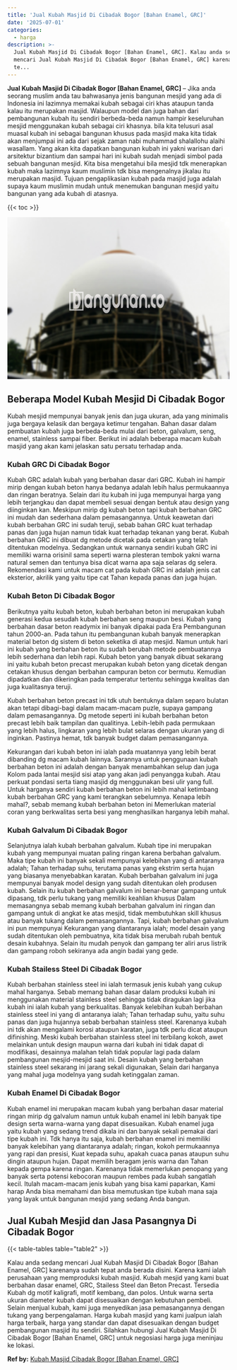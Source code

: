 ```yaml
---
title: 'Jual Kubah Masjid Di Cibadak Bogor [Bahan Enamel, GRC]'
date: '2025-07-01'
categories:
  - harga
description: >-
  Jual Kubah Masjid Di Cibadak Bogor [Bahan Enamel, GRC]. Kalau anda sedang
  mencari Jual Kubah Masjid Di Cibadak Bogor [Bahan Enamel, GRC] karenanya sudah
  te...
---
```


**Jual Kubah Masjid Di Cibadak Bogor \[Bahan Enamel, GRC\]** – Jika anda seorang muslim anda tau bahwasanya jenis bangunan mesjid yang ada di Indonesia ini lazimnya memakai kubah sebagai ciri khas ataupun tanda kalau itu merupakan masjid. Walaupun model dan juga bahan dari pembangunan kubah itu sendiri berbeda-beda namun hampir keseluruhan mesjid menggunakan kubah sebagai ciri khasnya. bila kita telusuri asal muasal kubah ini sebagai bangunan khusus pada masjid maka kita tidak akan menjumpai ini ada dari sejak zaman nabi muhammad shalallohu alaihi wasallam. Yang akan kita dapatkan bangunan kubah ini yakni warisan dari arsitektur bizantium dan sampai hari ini kubah sudah menjadi simbol pada sebuah bangunan mesjid. Kita bisa mengetahui bila mesjid tdk menerapkan kubah maka lazimnya kaum muslimin tdk bisa mengenalnya jikalau itu merupakan masjid. Tujuan pengaplikasian kubah pada masjid juga adalah supaya kaum muslimin mudah untuk menemukan bangunan mesjid yaitu bangunan yang ada kubah di atasnya.

{{< toc >}}

![Jual Kubah Masjid Di Cibadak Bogor [Bahan Enamel, GRC]](/images/jual-kubah-masjid-18.png)

## Beberapa Model Kubah Mesjid Di Cibadak Bogor

Kubah mesjid mempunyai banyak jenis dan juga ukuran, ada yang minimalis juga bergaya kelasik dan bergaya ketimur tengahan. Bahan dasar dalam pembuatan kubah juga berbeda-beda mulai dari beton, galvalum, seng, enamel, stainless sampai fiber. Berikut ini adalah beberapa macam kubah masjid yang akan kami jelaskan satu persatu terhadap anda.

### Kubah GRC Di Cibadak Bogor

Kubah GRC adalah kubah yang berbahan dasar dari GRC. Kubah ini hampir mirip dengan kubah beton hanya bedanya adalah lebih halus permukaannya dan ringan beratnya. Selain dari itu kubah ini juga mempunyai harga yang lebih terjangkau dan dapat membeli sesuai dengan bentuk atau design yang diinginkan kan. Meskipun mirip dg kubah beton tapi kubah berbahan GRC ini mudah dan sederhana dalam pemasangannya. Untuk keawetan dari kubah berbahan GRC ini sudah teruji, sebab bahan GRC kuat terhadap panas dan juga hujan namun tidak kuat terhadap tekanan yang berat. Kubah berbahan GRC ini dibuat dg metode dicetak pada cetakan yang telah ditentukan modelnya. Sedangkan untuk warnanya sendiri kubah GRC ini memiliki warna orisinil sama seperti warna plesteran tembok yakni warna natural semen dan tentunya bisa dicat warna apa saja selaras dg selera. Rekomendasi kami untuk macam cat pada kubah GRC ini adalah jenis cat eksterior, akrilik yang yaitu tipe cat Tahan kepada panas dan juga hujan.

### Kubah Beton Di Cibadak Bogor

Berikutnya yaitu kubah beton, kubah berbahan beton ini merupakan kubah generasi kedua sesudah kubah berbahan seng maupun besi. Kubah yang berbahan dasar beton readymix ini banyak dipakai pada Era Pembangunan tahun 2000-an. Pada tahun itu pembangunan kubah banyak menerapkan material beton dg sistem di beton seketika di atap mesjid. Namun untuk hari ini kubah yang berbahan beton itu sudah berubah metode pembuatannya lebih sederhana dan lebih rapi. Kubah beton yang banyak dibuat sekarang ini yaitu kubah beton precast merupakan kubah beton yang dicetak dengan cetakan khusus dengan berbahan campuran beton cor bermutu. Kemudian dipadatkan dan dikeringkan pada temperatur tertentu sehingga kwalitas dan juga kualitasnya teruji.

Kubah berbahan beton precast ini tdk utuh bentuknya dalam separo bulatan akan tetapi dibagi-bagi dalam macam-macam puzle, supaya gampang dalam pemasangannya. Dg metode seperti ini kubah berbahan beton precast lebih baik tampilan dan qualitinya. Lebih-lebih pada permukaan yang lebih halus, lingkaran yang lebih bulat selaras dengan ukuran yang di inginkan. Pastinya hemat, tdk banyak budget dalam pemasangannya.

Kekurangan dari kubah beton ini ialah pada muatannya yang lebih berat dibanding dg macam kubah lainnya. Sarannya untuk penggunaan kubah berbahan beton ini adalah dengan banyak menambahkan selup dan juga Kolom pada lantai mesjid sisi atap yang akan jadi penyangga kubah. Atau perkuat pondasi serta tiang masjid dg menggunakan besi ulir yang full. Untuk harganya sendiri kubah berbahan beton ini lebih mahal ketimbang kubah berbahan GRC yang kami terangkan sebelumnya. Kenapa lebih mahal?, sebab memang kubah berbahan beton ini Memerlukan material coran yang berkwalitas serta besi yang menghasilkan harganya lebih mahal.

### Kubah Galvalum Di Cibadak Bogor

Selanjutnya ialah kubah berbahan galvalum. Kubah tipe ini merupakan kubah yang mempunyai muatan paling ringan karena berbahan galvalum. Maka tipe kubah ini banyak sekali mempunyai kelebihan yang di antaranya adalah; Tahan terhadap suhu, terutama panas yang ekstrim serta hujan yang biasanya menyebabkan karatan. Kubah berbahan galvalum ini juga mempunyai banyak model design yang sudah ditentukan oleh produsen kubah. Selain itu kubah berbahan galvalum ini benar-benar gampang untuk dipasang, tdk perlu tukang yang memiliki keahlian khusus Dalam memasangnya sebab memang kubah berbahan galvalum ini ringan dan gampang untuk di angkat ke atas mesjid, tidak membutuhkan skill khusus atau banyak tukang dalam pemasangannya. Tapi, kubah berbahan galvalum ini pun mempunyai Kekurangan yang diantaranya ialah; model desain yang sudah ditentukan oleh pembuatnya, kita tidak bisa merubah rubah bentuk desain kubahnya. Selain itu mudah penyok dan gampang ter aliri arus listrik dan gampang roboh sekiranya ada angin badai yang gede.

### Kubah Stailess Steel Di Cibadak Bogor

Kubah berbahan stainless steel ini ialah termasuk jenis kubah yang cukup mahal harganya. Sebab memang bahan dasar dalam produksi kubah ini menggunakan material stainless steel sehingga tidak diragukan lagi jika kubah ini ialah kubah yang berkualitas. Banyak kelebihan kubah berbahan stainless steel ini yang di antaranya ialah; Tahan terhadap suhu, yaitu suhu panas dan juga hujannya sebab berbahan stainless steel. Karenanya kubah ini tdk akan mengalami korosi ataupun karatan, juga tdk perlu dicat ataupun difinishing. Meski kubah berbahan stainless steel ini terbilang kokoh, awet melainkan untuk design maupun warna dari kubah ini tidak dapat di modifikasi, desainnya malahan telah tidak popular lagi pada dalam pembangunan mesjid-mesjid saat ini. Desain kubah yang berbahan stainless steel sekarang ini jarang sekali digunakan, Selain dari harganya yang mahal juga modelnya yang sudah ketinggalan zaman.

### Kubah Enamel Di Cibadak Bogor

Kubah enamel ini merupakan macam kubah yang berbahan dasar material ringan mirip dg galvalum namun untuk kubah enamel ini lebih banyak tipe design serta warna-warna yang dapat disesuaikan. Kubah enamel juga yaitu kubah yang sedang trend dikala ini dan banyak sekali pemakai dari tipe kubah ini. Tdk hanya itu saja, kubah berbahan enamel ini memiliki banyak kelebihan yang diantaranya adalah; ringan, kokoh permukaannya yang rapi dan presisi, Kuat kepada suhu, apakah cuaca panas ataupun suhu dingin ataupun hujan. Dapat memilih beragam jenis warna dan Tahan kepada gempa karena ringan. Karenanya tidak memerlukan penopang yang banyak serta potensi kebocoran maupun rembes pada kubah sangatlah kecil. Itulah macam-macam jenis kubah yang bisa kami paparkan, Kami harap Anda bisa memahami dan bisa memutuskan tipe kubah mana saja yang layak untuk bangunan mesjid yang sedang Anda bangun.

## Jual Kubah Mesjid dan Jasa Pasangnya Di Cibadak Bogor

{{< table-tables table="table2" >}}

Kalau anda sedang mencari Jual Kubah Masjid Di Cibadak Bogor \[Bahan Enamel, GRC\] karenanya sudah tepat anda berada disini. Karena kami ialah perusahaan yang memproduksi kubah masjid. Kubah mesjid yang kami buat berbahan dasar enamel, GRC, Stailess Steel dan Beton Precast. Tersedia Kubah dg motif kaligrafi, motif kembang, dan polos. Untuk warna serta ukuran diameter kubah dapat disesuaikan dengan kebutuhan pembeli. Selain menjual kubah, kami juga menyedikan jasa pemasangannya dengan tukang yang berpengalaman. Harga kubah masjid yang kami jualpun ialah harga terbaik, harga yang standar dan dapat disesuaikan dengan budget pembangunan masjid itu sendiri. Silahkan hubungi Jual Kubah Masjid Di Cibadak Bogor \[Bahan Enamel, GRC\] untuk negosiasi harga juga meninjau ke lokasi.

**Ref by:** [Kubah Masjid Cibadak Bogor [Bahan Enamel, GRC]](https://id.wikipedia.org/wiki/Kubah)
